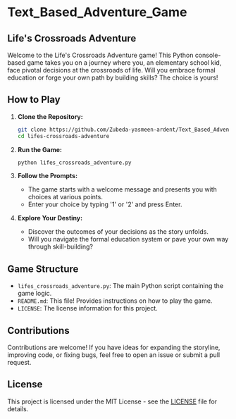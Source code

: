 # Text_Based_Adventure_Game

## Life's Crossroads Adventure

Welcome to the Life's Crossroads Adventure game! This Python console-based game takes you on a journey where you, an elementary school kid, face pivotal decisions at the crossroads of life. Will you embrace formal education or forge your own path by building skills? The choice is yours!

## How to Play

1. **Clone the Repository:**
    ```bash
    git clone https://github.com/Zubeda-yasmeen-ardent/Text_Based_Adventure_Game.git
    cd lifes-crossroads-adventure
    ```

2. **Run the Game:**
    ```bash
    python lifes_crossroads_adventure.py
    ```

3. **Follow the Prompts:**
   - The game starts with a welcome message and presents you with choices at various points.
   - Enter your choice by typing '1' or '2' and press Enter.

4. **Explore Your Destiny:**
   - Discover the outcomes of your decisions as the story unfolds.
   - Will you navigate the formal education system or pave your own way through skill-building?

## Game Structure

- `lifes_crossroads_adventure.py`: The main Python script containing the game logic.
- `README.md`: This file! Provides instructions on how to play the game.
- `LICENSE`: The license information for this project.

## Contributions

Contributions are welcome! If you have ideas for expanding the storyline, improving code, or fixing bugs, feel free to open an issue or submit a pull request.

## License

This project is licensed under the MIT License - see the [LICENSE](LICENSE) file for details.
